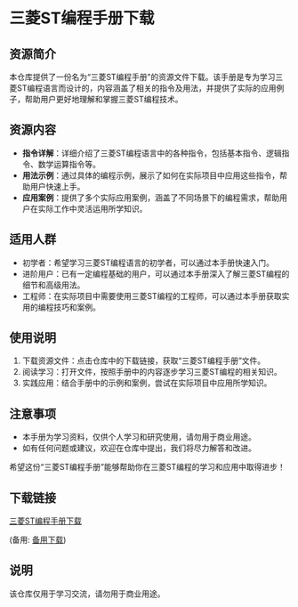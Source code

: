 # 三菱ST编程手册下载

## 资源简介

本仓库提供了一份名为“三菱ST编程手册”的资源文件下载。该手册是专为学习三菱ST编程语言而设计的，内容涵盖了相关的指令及用法，并提供了实际的应用例子，帮助用户更好地理解和掌握三菱ST编程技术。

## 资源内容

- **指令详解**：详细介绍了三菱ST编程语言中的各种指令，包括基本指令、逻辑指令、数学运算指令等。
- **用法示例**：通过具体的编程示例，展示了如何在实际项目中应用这些指令，帮助用户快速上手。
- **应用案例**：提供了多个实际应用案例，涵盖了不同场景下的编程需求，帮助用户在实际工作中灵活运用所学知识。

## 适用人群

- 初学者：希望学习三菱ST编程语言的初学者，可以通过本手册快速入门。
- 进阶用户：已有一定编程基础的用户，可以通过本手册深入了解三菱ST编程的细节和高级用法。
- 工程师：在实际项目中需要使用三菱ST编程的工程师，可以通过本手册获取实用的编程技巧和案例。

## 使用说明

1. 下载资源文件：点击仓库中的下载链接，获取“三菱ST编程手册”文件。
2. 阅读学习：打开文件，按照手册中的内容逐步学习三菱ST编程的相关知识。
3. 实践应用：结合手册中的示例和案例，尝试在实际项目中应用所学知识。

## 注意事项

- 本手册为学习资料，仅供个人学习和研究使用，请勿用于商业用途。
- 如有任何问题或建议，欢迎在仓库中提出，我们将尽力解答和改进。

希望这份“三菱ST编程手册”能够帮助你在三菱ST编程的学习和应用中取得进步！

## 下载链接
[三菱ST编程手册下载](https://pan.quark.cn/s/1c93b2f8e5e2) 

(备用: [备用下载](https://pan.baidu.com/s/14m_PFfvbzhvvb4eXeAtfJg?pwd=1234))

## 说明

该仓库仅用于学习交流，请勿用于商业用途。
